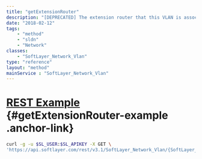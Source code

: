 ```yaml
---
title: "getExtensionRouter"
description: "[DEPRECATED] The extension router that this VLAN is associated with."
date: "2018-02-12"
tags:
    - "method"
    - "sldn"
    - "Network"
classes:
    - "SoftLayer_Network_Vlan"
type: "reference"
layout: "method"
mainService : "SoftLayer_Network_Vlan"
---
```


# [REST Example](#getExtensionRouter-example) <a href="/article/rest/"><i class="fas fa-question"></i></a> {#getExtensionRouter-example .anchor-link} 
```bash
curl -g -u $SL_USER:$SL_APIKEY -X GET \
'https://api.softlayer.com/rest/v3.1/SoftLayer_Network_Vlan/{SoftLayer_Network_VlanID}/getExtensionRouter'
```

